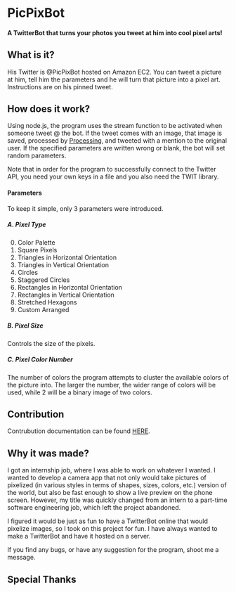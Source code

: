 # PicPixBot

#### A TwitterBot that turns your photos you tweet at him into cool pixel arts!


## What is it?

His Twitter is @PicPixBot hosted on Amazon EC2.
You can tweet a picture at him, tell him the parameters and he will turn that picture into a pixel art.
Instructions are on his pinned tweet.

## How does it work?
Using node.js, the program uses the stream function to be activated when someone tweet @ the bot. If the tweet comes with an image, that image is saved, processed by [Processing](https://processing.org/), and tweeted with a mention to the original user. If the specified parameters are written wrong or blank, the bot will set random parameters.

Note that in order for the program to successfully connect to the Twitter API, you need your own keys in a file and you also need the TWIT library.

#### Parameters
To keep it simple, only 3 parameters were introduced.
##### A. Pixel Type
  0. Color Palette
  1. Square Pixels
  2. Triangles in Horizontal Orientation
  3. Triangles in Vertical Orientation
  4. Circles
  5. Staggered Circles
  6. Rectangles in Horizontal Orientation
  7. Rectangles in Vertical Orientation
  8. Stretched Hexagons
  9. Custom Arranged
##### B. Pixel Size
  Controls the size of the pixels.
##### C. Pixel Color Number
  The number of colors the program attempts to cluster the available colors of the picture into. The larger the number, the wider range of colors will be used, while 2 will be a binary image of two colors.


## Contribution

Contrubution documentation can be found [HERE](https://github.com/hirokazutei/PicPixBot/blob/master/CONTRIBUTION.md).

## Why it was made?

I got an internship job, where I was able to work on whatever I wanted. I wanted to develop a camera app that not only would take pictures of pixelized (in various styles in terms of shapes, sizes, colors, etc.) version of the world, but also be fast enough to show a live preview on the phone screen. However, my title was quickly changed from an intern to a part-time software engineering job, which left the project abandoned.

I figured it would be just as fun to have a TwitterBot online that would pixelize images, so I took on this project for fun. I have always wanted to make a TwitterBot and have it hosted on a server.

If you find any bugs, or have any suggestion for the program, shoot me a message.

## Special Thanks

